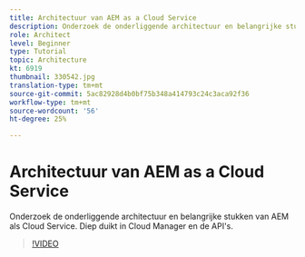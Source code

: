```yaml
---
title: Architectuur van AEM as a Cloud Service
description: Onderzoek de onderliggende architectuur en belangrijke stukken van AEM als Cloud Service. Diep duikt in Cloud Manager en de API's.
role: Architect
level: Beginner
type: Tutorial
topic: Architecture
kt: 6919
thumbnail: 330542.jpg
translation-type: tm+mt
source-git-commit: 5ac82928d4b0bf75b348a414793c24c3aca92f36
workflow-type: tm+mt
source-wordcount: '56'
ht-degree: 25%

---
```



# Architectuur van AEM as a Cloud Service

Onderzoek de onderliggende architectuur en belangrijke stukken van AEM als Cloud Service. Diep duikt in Cloud Manager en de API&#39;s.

>[!VIDEO](https://video.tv.adobe.com/v/330542/?quality=12&learn=on)